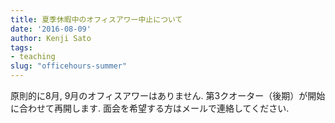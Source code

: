 ```yaml
---
title: 夏季休暇中のオフィスアワー中止について
date: '2016-08-09'
author: Kenji Sato
tags:
- teaching
slug: "officehours-summer"
---
```


原則的に8月, 9月のオフィスアワーはありません. 第3クオーター（後期）が開始に合わせて再開します.
面会を希望する方はメールで連絡してください.
